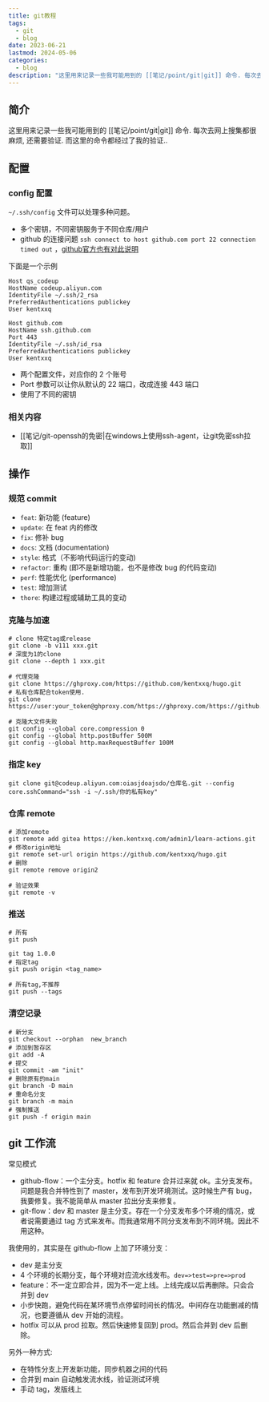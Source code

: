 ```yaml
---
title: git教程
tags:
  - git
  - blog
date: 2023-06-21
lastmod: 2024-05-06
categories:
  - blog
description: "这里用来记录一些我可能用到的 [[笔记/point/git|git]] 命令. 每次去网上搜集都很麻烦, 还需要验证. 而这里的命令都经过了我的验证.."
---
```


## 简介

这里用来记录一些我可能用到的 [[笔记/point/git|git]] 命令. 每次去网上搜集都很麻烦, 还需要验证. 而这里的命令都经过了我的验证..

## 配置

### config 配置

`~/.ssh/config` 文件可以处理多种问题。

- 多个密钥，不同密钥服务于不同仓库/用户
- github 的连接问题 `ssh connect to host github.com port 22 connection timed out` ，[github官方也有对此说明](https://docs.github.com/en/authentication/troubleshooting-ssh/using-ssh-over-the-https-port)

下面是一个示例

```
Host qs_codeup
HostName codeup.aliyun.com
IdentityFile ~/.ssh/2_rsa
PreferredAuthentications publickey
User kentxxq

Host github.com
HostName ssh.github.com
Port 443
IdentityFile ~/.ssh/id_rsa
PreferredAuthentications publickey
User kentxxq
```

- 两个配置文件，对应你的 2 个账号
- Port 参数可以让你从默认的 22 端口，改成连接 443 端口
- 使用了不同的密钥

### 相关内容

- [[笔记/git-openssh的免密|在windows上使用ssh-agent，让git免密ssh拉取]]

## 操作

### 规范 commit

- `feat`: 新功能 (feature)
- `update`: 在 feat 内的修改
- `fix`: 修补 bug
- `docs`: 文档 (documentation)
- `style`: 格式（不影响代码运行的变动)  
- `refactor`: 重构 (即不是新增功能，也不是修改 bug 的代码变动)
- `perf`: 性能优化 (performance)
- `test`: 增加测试
- `thore`: 构建过程或辅助工具的变动

### 克隆与加速

```shell
# clone 特定tag或release
git clone -b v111 xxx.git
# 深度为1的clone
git clone --depth 1 xxx.git

# 代理克隆
git clone https://ghproxy.com/https://github.com/kentxxq/hugo.git
# 私有仓库配合token使用.
git clone https://user:your_token@ghproxy.com/https://ghproxy.com/https://github.com/kentxxq/hugo.git

# 克隆大文件失败
git config --global core.compression 0
git config --global http.postBuffer 500M
git config --global http.maxRequestBuffer 100M
```

### 指定 key

```shell
git clone git@codeup.aliyun.com:oiasjdoajsdo/仓库名.git --config core.sshCommand="ssh -i ~/.ssh/你的私有key"
```

### 仓库 remote

```shell
# 添加remote
git remote add gitea https://ken.kentxxq.com/admin1/learn-actions.git
# 修改origin地址
git remote set-url origin https://github.com/kentxxq/hugo.git
# 删除
git remote remove origin2

# 验证效果
git remote -v
```

### 推送

```shell
# 所有
git push

git tag 1.0.0
# 指定tag
git push origin <tag_name>

# 所有tag,不推荐
git push --tags
```

### 清空记录

```shell
# 新分支
git checkout --orphan  new_branch
# 添加到暂存区
git add -A
# 提交
git commit -am "init"
# 删除原有的main
git branch -D main
# 重命名分支
git branch -m main
# 强制推送
git push -f origin main
```

## git 工作流

常见模式

- github-flow：一个主分支。hotfix 和 feature 合并过来就 ok。主分支发布。问题是我合并特性到了 master，发布到开发环境测试。这时候生产有 bug，我要修复。我不能简单从 master 拉出分支来修复。
- git-flow：dev 和 master 是主分支。存在一个分支发布多个环境的情况，或者说需要通过 tag 方式来发布。而我通常用不同分支发布到不同环境。因此不用这种。

我使用的，其实是在 github-flow 上加了环境分支：

- dev 是主分支
- 4 个环境的长期分支，每个环境对应流水线发布。`dev=>test=>pre=>prod`
- feature：不一定立即合并，因为不一定上线。上线完成以后再删除。只会合并到 dev
- 小步快跑，避免代码在某环境节点停留时间长的情况。中间存在功能删减的情况，也要遵循从 dev 开始的流程。
- hotfix 可以从 prod 拉取。然后快速修复回到 prod。然后合并到 dev 后删除。

另外一种方式:

- 在特性分支上开发新功能，同步机器之间的代码
- 合并到 main 自动触发流水线，验证测试环境
- 手动 tag，发版线上
